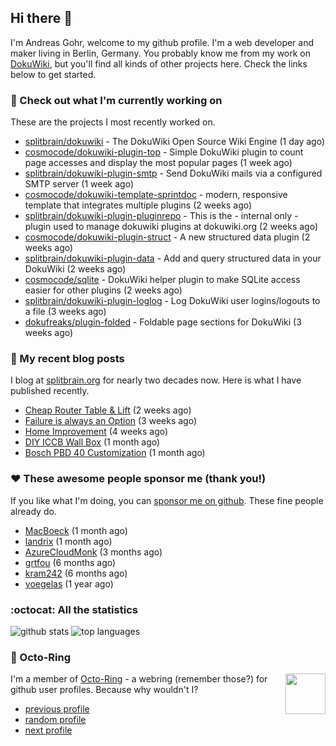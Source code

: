 ## Hi there :wave:

I'm Andreas Gohr, welcome to my github profile. I'm a web developer and maker living in Berlin, Germany. You probably know me from my work on [DokuWiki](https://github.com/splitbrain/dokuwiki), but you'll find all kinds of other projects here. Check the links below to get started.

### :hammer: Check out what I'm currently working on

These are the projects I most recently worked on.


- [splitbrain/dokuwiki](https://github.com/splitbrain/dokuwiki) - The DokuWiki Open Source Wiki Engine (1 day ago)
- [cosmocode/dokuwiki-plugin-top](https://github.com/cosmocode/dokuwiki-plugin-top) - Simple DokuWiki plugin to count page accesses and display the most popular pages (1 week ago)
- [splitbrain/dokuwiki-plugin-smtp](https://github.com/splitbrain/dokuwiki-plugin-smtp) - Send DokuWiki mails via a configured SMTP server (1 week ago)
- [cosmocode/dokuwiki-template-sprintdoc](https://github.com/cosmocode/dokuwiki-template-sprintdoc) - modern, responsive template that integrates multiple plugins (2 weeks ago)
- [splitbrain/dokuwiki-plugin-pluginrepo](https://github.com/splitbrain/dokuwiki-plugin-pluginrepo) - This is the - internal only - plugin used to manage dokuwiki plugins at dokuwiki.org (2 weeks ago)
- [cosmocode/dokuwiki-plugin-struct](https://github.com/cosmocode/dokuwiki-plugin-struct) - A new structured data plugin (2 weeks ago)
- [splitbrain/dokuwiki-plugin-data](https://github.com/splitbrain/dokuwiki-plugin-data) - Add and query structured data in your DokuWiki (2 weeks ago)
- [cosmocode/sqlite](https://github.com/cosmocode/sqlite) - DokuWiki helper plugin to make SQLite access easier for other plugins (2 weeks ago)
- [splitbrain/dokuwiki-plugin-loglog](https://github.com/splitbrain/dokuwiki-plugin-loglog) - Log DokuWiki user logins/logouts to a file (3 weeks ago)
- [dokufreaks/plugin-folded](https://github.com/dokufreaks/plugin-folded) - Foldable page sections for DokuWiki (3 weeks ago)

### :scroll: My recent blog posts

I blog at [splitbrain.org](https://www.splitbrain.org) for nearly two decades now. Here is what I have published recently.


- [Cheap Router Table &amp; Lift](https://www.splitbrain.org/blog/2020-11/17-cheap_router_table_lift) (2 weeks ago)
- [Failure is always an Option](https://www.splitbrain.org/blog/2020-11/07-failure_is_always_an_option) (3 weeks ago)
- [Home Improvement](https://www.splitbrain.org/blog/2020-11/06-home_improvement) (4 weeks ago)
- [DIY ICCB Wall Box](https://www.splitbrain.org/blog/2020-10/24-diy_iccb_wall_box) (1 month ago)
- [Bosch PBD 40 Customization](https://www.splitbrain.org/blog/2020-10/22-pbd_40_customization) (1 month ago)

### :hearts:️ These awesome people sponsor me (thank you!)

If you like what I'm doing, you can [sponsor me on github](https://github.com/sponsors/splitbrain). These fine people already do.


- [MacBoeck](https://github.com/MacBoeck) (1 month ago)
- [landrix](https://github.com/landrix) (1 month ago)
- [AzureCloudMonk](https://github.com/AzureCloudMonk) (3 months ago)
- [grtfou](https://github.com/grtfou) (6 months ago)
- [kram242](https://github.com/kram242) (6 months ago)
- [voegelas](https://github.com/voegelas) (1 year ago)

### :octocat: All the statistics

 ![github stats](https://github-readme-stats.vercel.app/api?username=splitbrain&show_icons=true&hide_title=true)
![top languages](https://github-readme-stats.vercel.app/api/top-langs/?username=splitbrain&layout=compact)


### :octopus: Octo-Ring

<img width="64" height="65" src="https://octo-ring.com/static/img/octo.png" align="right" alt="">

I'm a member of [Octo-Ring](https://octo-ring.com/) - a webring (remember those?) for github user profiles. Because why wouldn't I? 

* [previous profile](https://octo-ring.com/p/splitbrain/prev)
* [random profile](https://octo-ring.com/p/splitbrain/random)
* [next profile](https://octo-ring.com/p/splitbrain/next)

